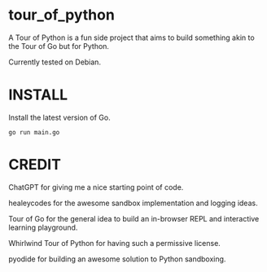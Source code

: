 # tour_of_python

A Tour of Python is a fun side project that aims to build something akin to the Tour of Go but for Python.

Currently tested on Debian.

# INSTALL

Install the latest version of Go.


```
go run main.go
```

# CREDIT

ChatGPT for giving me a nice starting point of code.

healeycodes for the awesome sandbox implementation and logging ideas.

Tour of Go for the general idea to build an in-browser REPL and interactive learning playground.

Whirlwind Tour of Python for having such a permissive license.

pyodide for building an awesome solution to Python sandboxing.
